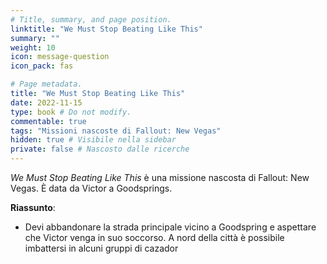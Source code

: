 ```yaml
---
# Title, summary, and page position.
linktitle: "We Must Stop Beating Like This" 
summary: ""
weight: 10
icon: message-question
icon_pack: fas

# Page metadata.
title: "We Must Stop Beating Like This"
date: 2022-11-15
type: book # Do not modify.
commentable: true
tags: "Missioni nascoste di Fallout: New Vegas"
hidden: true # Visibile nella sidebar
private: false # Nascosto dalle ricerche
---
```


<div class="fnv">


*We Must Stop Beating Like This* è una missione nascosta di Fallout: New Vegas. È data da Victor a Goodsprings.


**Riassunto**:
- Devi abbandonare la strada principale vicino a Goodspring e aspettare che Victor venga in suo soccorso. A nord della città è possibile imbattersi in alcuni gruppi di cazador




</div>


